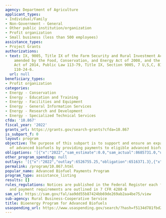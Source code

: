 ```yaml
---
agency: Department of Agriculture
applicant_types:
- Individual/Family
- Non-Government - General
- Other public institution/organization
- Profit organization
- Small business (less than 500 employees)
assistance_types:
- Project Grants
authorizations:
- text: IX, 9005, Title IX of the Farm Security and Rural Investment Act of 2002 is
    amended by the Food, Conservation, and Energy Act of 2008, and the Agricultural
    Act of 2014, Public Law 113-79, Title IX, Section 9005, 7 U,S,C, 8105. Pub. L.
    110-24-6.
  url: null
beneficiary_types:
- Profit organization
categories:
- Energy - Conservation
- Energy - Education and Training
- Energy - Facilities and Equipment
- Energy - General Information Services
- Energy - Research and Development
- Energy - Specialized Technical Services
cfda: '10.867'
fiscal_year: '2022'
grants_url: https://grants.gov/search-grants?cfda=10.867
is_subpart_f: 0
layout: program
objective: The purpose of this subpart is to support and ensure an expanding production
  of advanced biofuels by providing payments to eligible advanced biofuel producers.
obligations: '[{"x":"2022","sam_estimate":0.0,"sam_actual":8685731.0,"usa_spending_actual":6574523.89},{"x":"2023","sam_estimate":8718153.0,"sam_actual":0.0,"usa_spending_actual":6350680.48},{"x":"2024","sam_estimate":6613951.0,"sam_actual":0.0,"usa_spending_actual":5052562.21}]'
other_program_spending: null
outlays: '[{"x":"2022","outlay":6526755.25,"obligation":6516371.3},{"x":"2023","outlay":6919754.69,"obligation":6616365.57},{"x":"2024","outlay":3338554.79,"obligation":3338554.79}]'
permalink: /program/10.867.html
popular_name: Advanced Biofuel Payments Program
program_type: assistance_listing
results: []
rules_regulations: Notices are published in the Federal Register each fiscal year.  Application
  and payment requirements are outlined in 7 CFR 4288-B
sam_url: https://sam.gov/fal/aa9dd55b87424bb69de269ab2aa4be75/view
sub-agency: Rural Business-Cooperative Service
title: Bioenergy Program for Advanced Biofuels
usaspending_url: https://www.usaspending.gov/search/?hash=f5134d781fbd2a9390f178acd5194b9c
---
```

